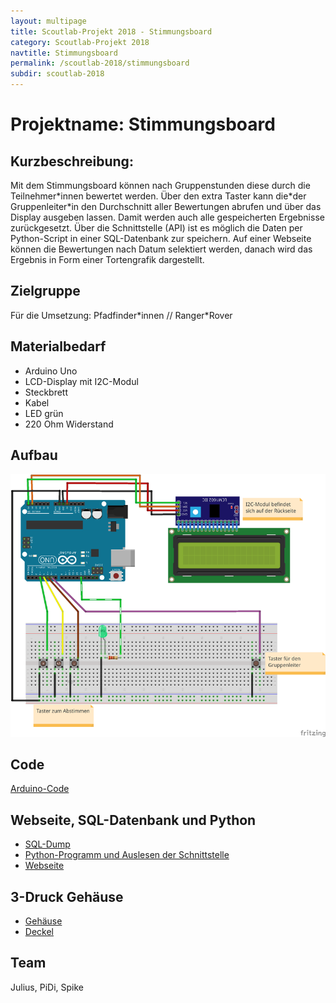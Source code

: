```yaml
---
layout: multipage
title: Scoutlab-Projekt 2018 - Stimmungsboard
category: Scoutlab-Projekt 2018
navtitle: Stimmungsboard
permalink: /scoutlab-2018/stimmungsboard
subdir: scoutlab-2018
---
```

# Projektname: Stimmungsboard

## Kurzbeschreibung:
Mit dem Stimmungsboard können nach Gruppenstunden diese durch die Teilnehmer*innen bewertet werden.
Über den extra Taster kann die\*der Gruppenleiter\*in den Durchschnitt aller Bewertungen abrufen und über das Display ausgeben lassen. Damit werden auch alle gespeicherten Ergebnisse zurückgesetzt. Über die Schnittstelle (API) ist es möglich die Daten per Python-Script in einer SQL-Datenbank zur speichern.
Auf einer Webseite können die Bewertungen nach Datum selektiert werden, danach wird das Ergebnis in Form einer Tortengrafik dargestellt.

## Zielgruppe

Für die Umsetzung: Pfadfinder\*innen // Ranger\*Rover


## Materialbedarf
+ Arduino Uno
+ LCD-Display mit I2C-Modul
+ Steckbrett
+ Kabel
+ LED grün
+ 220 Ohm Widerstand


## Aufbau
![](images/abstimmunungsgenerator_Steckplatine.png)

## Code
[Arduino-Code](code/Arduino_Code.ino)

## Webseite, SQL-Datenbank und Python
- [SQL-Dump](appendix/SQL_Dump/stimmungsboard.sql)
- [Python-Programm und Auslesen der Schnittstelle](appendix/Python-Code/Programm.py)
- [Webseite](appendix/Website/Website.zip)

## 3-Druck Gehäuse
- [Gehäuse](appendix/3D-Modell/Box_unten.stl)
- [Deckel](appendix/3D-Modell/Deckel.stl)

## Team
Julius, PiDi, Spike
